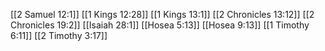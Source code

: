 [[2 Samuel 12:1]]
[[1 Kings 12:28]]
[[1 Kings 13:1]]
[[2 Chronicles 13:12]]
[[2 Chronicles 19:2]]
[[Isaiah 28:1]]
[[Hosea 5:13]]
[[Hosea 9:13]]
[[1 Timothy 6:11]]
[[2 Timothy 3:17]]
